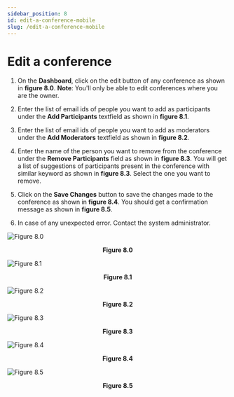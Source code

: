 ```yaml
---
sidebar_position: 8
id: edit-a-conference-mobile
slug: /edit-a-conference-mobile
---
```


# Edit a conference

1. On the **Dashboard**, click on the edit button of any conference as shown in **figure 8.0**.
   **Note**: You'll only be able to edit conferences where you are the owner. 

2. Enter the list of email ids of people you want to add as participants under the **Add Participants** textfield as shown in **figure 8.1**.

3. Enter the list of email ids of people you want to add as moderators under the **Add Moderators** textfield as shown in **figure 8.2**.

4. Enter the name of the person you want to remove from the conference under the **Remove Participants** field as shown in **figure 8.3**. You will get a list of suggestions of participants present in the conference with similar keyword as shown in **figure 8.3**. Select the one you want to remove.

4. Click on the **Save Changes** button to save the changes made to the conference as shown in **figure 8.4**. You should get a confirmation message as shown in **figure 8.5**.

5. In case of any unexpected error. Contact the system administrator.

![Figure 8.0](/img/figure5.0.png)
<center><b>Figure 8.0</b></center>

![Figure 8.1](/img/figure5.1.png)
<center><b>Figure 8.1</b></center>

![Figure 8.2](/img/figure5.2.png)
<center><b>Figure 8.2</b></center>

![Figure 8.3](/img/figure5.3.png)
<center><b>Figure 8.3</b></center>

![Figure 8.4](/img/figure5.4.png)
<center><b>Figure 8.4</b></center>

![Figure 8.5](/img/figure5.5.png)
<center><b>Figure 8.5</b></center>

